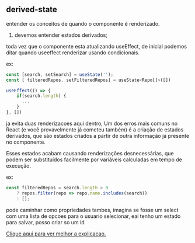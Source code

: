 ## derived-state

entender os conceitos de quando o componente é renderizado.

1. devemos entender estados derivados; 

toda vez que o componente esta atualizando useEffect, de inicial podemos ditar quando useeffect renderizar usando condicionais.

ex:

```js
const [search, setSearch] = useState('');
const [ filteredRepos, setFilteredRepos] = useState<Repo[]>([])

useEffect(() => {
    if(search.length) {
      ...
    }
}, []) 
```


ja evita duas renderizacoes aqui dentro, Um dos erros mais comuns no React (e você provavelmente já cometeu também) é a criação de estados derivados, que são estados criados a partir de outra informação já presente no componente. 

Esses estados acabam causando renderizações desnecessárias, que podem ser substituídos facilmente por variáveis calculadas em tempo de execução. 


ex: 

```js
const filteredRepos = search.length > 0
    ? repos.filter(repo => repo.name.includes(search))
    : [];
```

pode caminhar como propriedades tambes, imagina se fosse um select com uma lista de opcoes para o usuario selecionar, eai tenho um estado para salvar, posso criar so um id

<a href="https://youtu.be/kCpca2z2cls?si=v_WnDao2kOTNSx9v">Clique aqui para ver melhor a explicacao. </a>